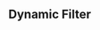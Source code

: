 ## Dynamic Filter

<script>

var totalnb = $("tbody").find("tr").find("td:first").length;
var totaldonenb = $("tbody").find("tr").find("td:first[data-highlight-colour='green']").length;
var totalabandonnednb = $("tbody").find("tr").find("td:first[data-highlight-colour='grey']").length;
var totalspecifiednb = $("tbody").find("tr").find("td:first[data-highlight-colour='blue']").length;
var totalcandidatenb = $("tbody").find("tr").find("td:first[data-highlight-colour='yellow']").length;
var totaliceboxnb = totalnb - totaldonenb - totalabandonnednb - totalspecifiednb - totalcandidatenb;



var liststatus = $("span[data-macro-name=status]");
var keyliststatus = {};
 
$.each(liststatus , function( index, value ) {
	
	//console.log(value+" -> "+index+":"+value.innerHTML);

	var valueHTML = value.innerHTML;
	var currentIndex = keyliststatus[valueHTML];
	
	
	if($(value.parentElement.parentElement.parentElement).hasClass("highlight-green"))
	{
		$(value.parentElement.parentElement.parentElement.parentElement).addClass(value.innerHTML);
		if(currentIndex && (currentIndex>0))
		{
			currentIndex = currentIndex + 1;
		}
		else
		{
			currentIndex = 1;
		}

		keyliststatus[valueHTML] = currentIndex;
	}

});

var valuestream = "<h4><ul style='background-color: #FFF; list-style-type: none; margin: 0; padding: 0; overflow: hidden;'>";

$.each(keyliststatus, function(key, value) {
	
	valuestream += "<li style='float: left;'><a href='#"+key+"' style='color:black; display: block; padding: 10px; text-decoration: none;'>"+key+": "+value+"</a></li>";
	
});

valuestream += "</ul></h4>";

$(".table-wrap").prepend(valuestream);
 
 
$("h4 a").click(function() {
	console.log($(this).attr("href"));

	$("h4 a").css("border-style","none");
	$(this).css("border-style","dotted");

	$("tbody").find("tr").hide();
	$("tbody").find("tr."+$(this).attr("href").substring(1)).show();
 
});

$(".table-wrap").prepend("<h3>Hereafter the list of the rules that could be filtered using the following Tabbar:<br/><br/><ul style='background-color: #FFF; list-style-type: none; margin: 0; padding: 0; overflow: hidden;'><li style='float: left;'><a href='#total' style='border-style: solid; color:black; display: block; padding: 10px; text-decoration: none;'>Total: "+
totalnb+
"</a></li><li style='float: left;'><a href='#icebox' style='color: #AAA; display: block; padding: 10px; text-decoration: none;'>Icebox: "+
totaliceboxnb+
"</a></li><li style='float: left;'><a href='#abandonned' style='color: #CCC; background-color: #ddd; display: block; padding: 10px; text-decoration: none;'>Abandonned: "+
totalabandonnednb+
"</a></li><li style='float: left;'><a href='#candidate' style='color: #ffd351; background-color: #FFD; display: block; padding: 10px; text-decoration: none;'>Candidate: "+
totalcandidatenb+
"</a></li><li style='float: left;'><a href='#specified' style='color: #4A6785; background-color: #E0F0FF; display: block; padding: 10px; text-decoration: none;'>Specified: "+
totalspecifiednb+
"</a></li><li style='float: left; '><a href='#done' style='color: #14892C;  background-color: #ddfade;  display: block; padding: 10px; text-decoration: none;'>Done: "+
totaldonenb+
"</a></li></ul></h3>");

$("h3 a").click(function() { 
	
	//console.log($(this).attr("href"));
	
	$("h4 a").css("border-style","none");
	$("tbody").find("tr").show();

	
	$("h3 a").css("border-style","none");
	$(this).css("border-style","solid");
	
	if($(this).attr("href") == "#done")
	{
		$("tbody").find("tr").find("td").hide();
		$("tbody").find("tr").find("td[data-highlight-colour='green']").show();
	}
	else if($(this).attr("href") == "#abandonned")
	{
		$("tbody").find("tr").find("td").hide();
		$("tbody").find("tr").find("td[data-highlight-colour='grey']").show();
	}
	else if($(this).attr("href") == "#candidate")
	{
		$("tbody").find("tr").find("td").hide();
		$("tbody").find("tr").find("td[data-highlight-colour='yellow']").show();
	}
	else if($(this).attr("href") == "#specified")
	{
		$("tbody").find("tr").find("td").hide();
		$("tbody").find("tr").find("td[data-highlight-colour='blue']").show();
	}
	else if($(this).attr("href") == "#icebox")
	{
		$("tbody").find("tr").find("td").show();
		$("tbody").find("tr").find("td[data-highlight-colour='blue']").hide();
		$("tbody").find("tr").find("td[data-highlight-colour='grey']").hide();
		$("tbody").find("tr").find("td[data-highlight-colour='yellow']").hide();
		$("tbody").find("tr").find("td[data-highlight-colour='green']").hide();
	}
	else if($(this).attr("href") == "#total")
	{
		$("tbody").find("tr").find("td").show();
	}
	
	});
 
    // --- CISQ covergae ---
 
	var cisqstream = '{"ASCMM-MNT-01":"Control Flow Transfer Control Element outside Switch Block","ASCMM-MNT-02":"Class Element Excessive Inheritance of Class Elements with Concrete Implementation","ASCMM-MNT-03":"Storable and Member Data Element Initialization with Hard-Coded Literals","ASCMM-MNT-04":"Callable and Method Control Element Number of Outward Calls","ASCMM-MNT-05":"Loop Value Update within the Loop","ASCMM-MNT-06":"Commented Code Element Excessive Volume","ASCMM-MNT-07":"Inter-Module Dependency Cycles","ASCMM-MNT-08":"Source Element Excessive Size","ASCMM-MNT-09":"Horizontal Layer Excessive Number","ASCMM-MNT-10":"Named Callable and Method Control Element Multi-Layer Span","ASCMM-MNT-11":"Callable and Method Control Element Excessive Cyclomatic Complexity Value","ASCMM-MNT-12":"Named Callable and Method Control Element with Layer-skipping Call","ASCMM-MNT-13":"Callable and Method Control Element Excessive Number of Parameters","ASCMM-MNT-14":"Callable and Method Control Element Excessive Number of Control Elements involving Data Element from Data Manager or File Resource","ASCMM-MNT-15":"Public Member Element","ASCMM-MNT-16":"Method Control Element Usage of Member Element from other Class Element","ASCMM-MNT-17":"Class Element Excessive Inheritance Level","ASCMM-MNT-18":"Class Element Excessive Number of Children","ASCMM-MNT-19":"Named Callable and Method Control Element Excessive Similarity","ASCMM-MNT-20":"Unreachable Named Callable or Method Control Element","ASCPEM-PRF-01":"Static Block Element containing Class Instance Creation Control Element","ASCPEM-PRF-02":"Immutable Storable and Member Data Element Creation","ASCPEM-PRF-03":"Static Member Data Element outside of a Singleton Class Element","ASCPEM-PRF-04":"Data Resource Read and Write Access Excessive Complexity","ASCPEM-PRF-05":"Data Resource Read Access Unsupported by Index Element","ASCPEM-PRF-06":"Large Data Resource ColumnSet Excessive Number of Index Elements","ASCPEM-PRF-07":"Large Data Resource ColumnSet with Index Element of  Excessive Size","ASCPEM-PRF-08":"Control Elements Requiring Significant Resource Element within Control Flow Loop Block","ASCPEM-PRF-09":"Non-Stored SQL Callable Control Element with Excessive Number of Data Resource Access","ASCPEM-PRF-10":"Non-SQL Named Callable and Method Control Element with Excessive Number of Data Resource Access","ASCPEM-PRF-11":"Data Access Control Element from Outside Designated Data Manager Component","ASCPEM-PRF-12":"Storable and Member Data Element Excessive Number of Aggregated Storable and Member Data Elements","ASCPEM-PRF-13":"Data Resource Access not using Connection Pooling capability","ASCPEM-PRF-14":"Storable and Member Data Element Memory Allocation Missing De-Allocation Control Element","ASCPEM-PRF-15":"Storable and Member Data Element Reference Missing De-Referencing Control Element","ASCRM-CWE-120":"Buffer Copy without Checking Size of Input","ASCRM-CWE-252-data":"Unchecked Return Parameter Value of named Callable and Method Control Element with Read, Write, and Manage Access to Data Resource","ASCRM-CWE-252-resource":"Unchecked Return Parameter Value of named Callable and Method Control Element with Read, Write, and Manage Access to Platform Resource","ASCRM-CWE-396":"Declaration of Catch for Generic Exception","ASCRM-CWE-397":"Declaration of Throws for Generic Exception","ASCRM-CWE-456":"Storable and Member Data Element Missing Initialization","ASCRM-CWE-674":"Uncontrolled Recursion","ASCRM-CWE-704":"Incorrect Type Conversion or Cast","ASCRM-CWE-772":"Missing Release of Resource after Effective Lifetime","ASCRM-CWE-788":"Memory Location Access After End of Buffer","ASCRM-RLB-01":"Empty Exception Block","ASCRM-RLB-02":"Serializable  Storable Data Element without Serialization Control Element","ASCRM-RLB-03":"Serializable Storable Data Element with non-Serializable Item Elements","ASCRM-RLB-04":"Persistant  Storable Data Element without Proper Comparison Control Element","ASCRM-RLB-05":"Runtime Resource Management Control Element in a Component Built to Run on Application Servers","ASCRM-RLB-06":"Storable or Member Data Element containing Pointer Item Element without Proper Copy Control Element","ASCRM-RLB-07":"Class Instance Self Destruction Control Element","ASCRM-RLB-08":"Named Callable and Method Control Elements with Variadic Parameter Element","ASCRM-RLB-09":"Float Type Storable and Member Data Element Comparison with Equality Operator","ASCRM-RLB-10":"Data Access Control Element from Outside Designated Data Manager Component","ASCRM-RLB-11":"Named Callable and Method Control Element in Multi-Thread Context with non-Final Static Storable or Member Element","ASCRM-RLB-12":"Singleton Class Instance Creation without Proper Lock Element Management","ASCRM-RLB-13":"Inter-Module Dependency Cycles","ASCRM-RLB-14":"Parent Class Element with References to Child Class Element","ASCRM-RLB-15":"Class Element with Virtual Method Element without Virtual Destructor","ASCRM-RLB-16":"Parent Class Element without Virtual Destructor Method Element","ASCRM-RLB-17":"Child Class Element without Virtual Destructor unlike its Parent Class Element","ASCRM-RLB-18":"Storable and Member Data Element Initialization with Hard-Coded Network Resource Configuration Data","ASCRM-RLB-19":"Synchronous Call Time-Out Absence","ASCSM-CWE-022":"Path Traversal Improper Input Neutralization","ASCSM-CWE-078":"OS Command Injection Improper Input Neutralization","ASCSM-CWE-079":"Cross-site Scripting Improper Input Neutralization","ASCSM-CWE-089":"SQL Injection Improper Input Neutralization","ASCSM-CWE-99":"Name or Reference Resolution Improper Input Neutralization","ASCSM-CWE-120":"Buffer Copy without Checking Size of Input","ASCSM-CWE-129":"Array Index Improper Input Neutralization","ASCSM-CWE-134":"Format String Improper Input Neutralization","ASCSM-CWE-252-resource":"Unchecked Return Parameter Value of named Callable and Method Control Element with Read, Write, and Manage Access to Platform Resource","ASCSM-CWE-327":"Broken or Risky Cryptographic Algorithm Usage","ASCSM-CWE-396":"Declaration of Catch for Generic Exception","ASCSM-CWE-397":"Declaration of Throws for Generic Exception","ASCSM-CWE-434":"File Upload Improper Input Neutralization","ASCSM-CWE-456":"Storable and Member Data Element Missing Initialization","ASCSM-CWE-606":"Unchecked Input for Loop Condition","ASCSM-CWE-667":"Shared Resource Improper Locking","ASCSM-CWE-672":"Expired or Released Resource Usage","ASCSM-CWE-681":"Numeric Types Incorrect Conversion","ASCSM-CWE-772":"Missing Release of Resource after Effective Lifetime","ASCSM-CWE-789":"Uncontrolled Memory Allocation","ASCSM-CWE-798":"Hard-Coded Credentials Usage for Remote Authentication","ASCSM-CWE-835":"Loop with Unreachable Exit Condition (Infinite Loop)"}';
 
var alltrs = $('tbody').find('tr');
var alldonetds = [];
var allcandtds = [];
var allspectds = [];

var allCISQItemsDone = [];
var allCISQItemsCand = [];
var allCISQItemsSpec = [];


var cisqstreamArray = [];

var columnIndex = 7;

$.each(alltrs, function(index, value) { alldonetds.push($(value).find("td[data-highlight-colour='green']")[columnIndex ]) });
$.each(alltrs, function(index, value) { allcandtds.push($(value).find("td[data-highlight-colour='yellow']")[columnIndex ]) });
$.each(alltrs, function(index, value) { allspectds.push($(value).find("td[data-highlight-colour='blue']")[columnIndex ]) });
 

$.each(alldonetds, function(index, value) { 

	var str = $(value).text().trim().split(",");
	for(i=0; i<str.length; i++)
	{
		allCISQItemsDone.push(str[i]);
	}
});

$.each(allcandtds, function(index, value) { 

	var str = $(value).text().trim().split(",");
	for(i=0; i<str.length; i++)
	{
		allCISQItemsCand.push(str[i]);
	}
	
});

$.each(allspectds, function(index, value) {

	var str = $(value).text().trim().split(",");
	for(i=0; i<str.length; i++)
	{
		allCISQItemsSpec.push(str[i]);
	}

});

 
var cisqitemdonelist = {};
var cisqitemcandlist = {};
var cisqitemspeclist = {};
 
	JSON.parse(cisqstream,(key,value) => { 
 
	cisqstreamArray[key] = value;
	var cisqrulecount = 0;
 
	for (i = 0; i < allCISQItemsDone.length; i++) { 
 
		if(allCISQItemsDone[i] == key)
		{
    		cisqrulecount += 1;
		}
	}
 
	cisqitemdonelist[key] = cisqrulecount;
 
	cisqrulecount = 0;
 
	for (i = 0; i < allCISQItemsCand.length; i++) { 
 
		if(allCISQItemsCand[i] == key)
		{
    		cisqrulecount += 1;
		}
	}
 
	cisqitemcandlist[key] = cisqrulecount;
 
	cisqrulecount = 0;
 
	for (i = 0; i < allCISQItemsSpec.length; i++) { 
 
		if(allCISQItemsSpec[i] == key)
		{
    		cisqrulecount += 1;
		}
	}
 
	cisqitemspeclist[key] = cisqrulecount;
 
});
 
var cisqoutput = "<textarea id='cisqoutput' cols=100 rows=10>";
$.each(cisqitemdonelist, function(index, value) {  if(index.trim() !="") { cisqoutput += ""+index+"\t"+cisqstreamArray[index]+"\t"+value+"\t"+cisqitemspeclist[index]+"\t"+cisqitemcandlist[index]+"\n" }} ); cisqoutput += "</textarea>";
$(".table-wrap").prepend("<h3>CISQ Coverage Output ready for Excel (just copy/paste the textarea)</h3>"+cisqoutput);
 
</script>
